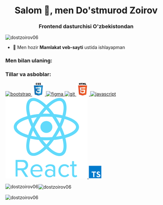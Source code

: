 <h1 align="center">Salom 👋, men Do'stmurod Zoirov</h1>
<h3 align="center">Frontend dasturchisi O'zbekistondan</h3>

<p align="left"> <img src= "https://komarev.com/ghpvc/?username=dostzoirov06&label=Profile%20views&color=0e75b6&style=flat" alt="dostzoirov06" /> </p>

- 🔭 Men hozir **Mamlakat veb-sayti** ustida ishlayapman

<h3 align="left">Men bilan ulaning:</h3>
<p align="left">
</p>

<h3 align="left">Tillar va asboblar:</h3>
<p align="left"> <a href="https://getbootstrap.com" target="_blank" rel="noreferrer"> <img src="https://raw.githubusercontent.com/devicons/devicon /master/icons/bootstrap/bootstrap-plain-wordmark.svg" alt="bootstrap" width="40" height="40"/> </a> <a href="https://www.w3schools.com /css/" target="_blank" rel="noreferrer"> <img src="https://raw.githubusercontent.com/devicons/devicon/master/icons/css3/css3-original-wordmark.svg" alt= "css3" width="40" height="40"/> </a> <a href="https://www.figma.com/" target="_blank" rel="noreferrer"> <img src="https://www.vectorlogo.zone/logos/figma/figma-icon.svg" alt="figma" width="40" height="40"/> </a> <a href=" https://git-scm.com/" target="_blank" rel="noreferrer"> <img src="https://www.vectorlogo.zone/logos/git-scm/git-scm-icon.svg " alt="git" width="40" height="40"/> </a> <a href="https://www.w3.org/html/" target="_blank" rel="noreferrer" > <img src="https://raw.githubusercontent.com/devicons/devicon/master/icons/html5/html5-original-wordmark.svg" alt="html5" width="40" height="40"/ > </a> <a href="https://developer.mozilla.org/en-US/docs/Web/JavaScript" target="_blank" rel="noreferrer"> <img src="https://raw.githubusercontent.com/devicons/devicon/master/icons/javascript/ javascript-original.svg" alt="javascript" width="40" height="40"/> </a> <a href="https://reactjs.org/" target="_blank" rel="noreferrer "> <img src="https://raw.githubusercontent.com/devicons/devicon/master/icons/react/react-original-wordmark.svg" alt="reaktsiya" kengligi="40" balandligi="40" /> </a> <a href="https://www.typescriptlang.org/" target="_blank" rel="noreferrer"> <img src="https://raw.githubusercontent.com/devicons/devicon/master/icons/typescript/typescript-original.svg" alt="typescript" width="40" height="40"/> </a> </p>

<p><img align="left" src="https://github-readme-stats.vercel.app/api/top-langs?username=dostzoirov06&show_icons=true&locale=en&layout=compact" alt="dostzoirov06" /> </p>

<p> <img align="center" src="https://github-readme-stats.vercel.app/api?username=dostzoirov06&show_icons=true&locale=en" alt="dostzoirov06" /> </p>

<p><img align="center" src="https://github-readme-streak-stats.herokuapp.com/?user=dostzoirov06&" alt="dostzoirov06" /></p>

